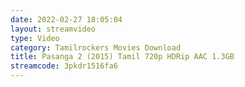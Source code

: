 ```yaml
---
date: 2022-02-27 18:05:04
layout: streamvideo
type: Video
category: Tamilrockers Movies Download
title: Pasanga 2 (2015) Tamil 720p HDRip AAC 1.3GB
streamcode: 3pkdr1516fa6
---
```

